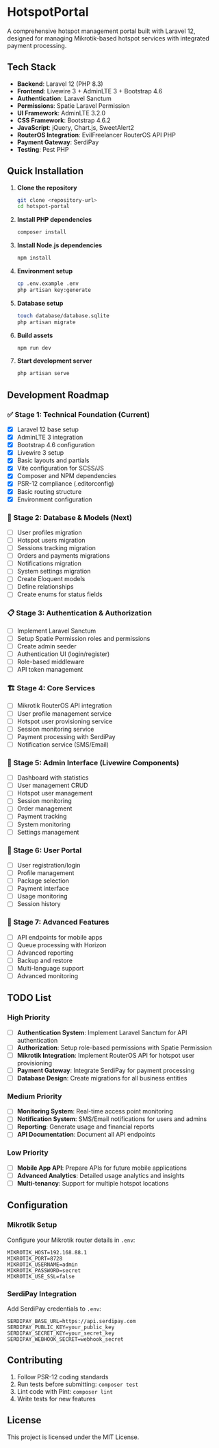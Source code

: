 # HotspotPortal

A comprehensive hotspot management portal built with Laravel 12, designed for managing Mikrotik-based hotspot services with integrated payment processing.

## Tech Stack

- **Backend**: Laravel 12 (PHP 8.3)
- **Frontend**: Livewire 3 + AdminLTE 3 + Bootstrap 4.6
- **Authentication**: Laravel Sanctum
- **Permissions**: Spatie Laravel Permission
- **UI Framework**: AdminLTE 3.2.0
- **CSS Framework**: Bootstrap 4.6.2
- **JavaScript**: jQuery, Chart.js, SweetAlert2
- **RouterOS Integration**: EvilFreelancer RouterOS API PHP
- **Payment Gateway**: SerdiPay
- **Testing**: Pest PHP

## Quick Installation

1. **Clone the repository**
   ```bash
   git clone <repository-url>
   cd hotspot-portal
   ```

2. **Install PHP dependencies**
   ```bash
   composer install
   ```

3. **Install Node.js dependencies**
   ```bash
   npm install
   ```

4. **Environment setup**
   ```bash
   cp .env.example .env
   php artisan key:generate
   ```

5. **Database setup**
   ```bash
   touch database/database.sqlite
   php artisan migrate
   ```

6. **Build assets**
   ```bash
   npm run dev
   ```

7. **Start development server**
   ```bash
   php artisan serve
   ```

## Development Roadmap

### ✅ Stage 1: Technical Foundation (Current)
- [x] Laravel 12 base setup
- [x] AdminLTE 3 integration
- [x] Bootstrap 4.6 configuration
- [x] Livewire 3 setup
- [x] Basic layouts and partials
- [x] Vite configuration for SCSS/JS
- [x] Composer and NPM dependencies
- [x] PSR-12 compliance (.editorconfig)
- [x] Basic routing structure
- [x] Environment configuration

### 🔄 Stage 2: Database & Models (Next)
- [ ] User profiles migration
- [ ] Hotspot users migration
- [ ] Sessions tracking migration
- [ ] Orders and payments migrations
- [ ] Notifications migration
- [ ] System settings migration
- [ ] Create Eloquent models
- [ ] Define relationships
- [ ] Create enums for status fields

### 📋 Stage 3: Authentication & Authorization
- [ ] Implement Laravel Sanctum
- [ ] Setup Spatie Permission roles and permissions
- [ ] Create admin seeder
- [ ] Authentication UI (login/register)
- [ ] Role-based middleware
- [ ] API token management

### 🏗️ Stage 4: Core Services
- [ ] Mikrotik RouterOS API integration
- [ ] User profile management service
- [ ] Hotspot user provisioning service
- [ ] Session monitoring service
- [ ] Payment processing with SerdiPay
- [ ] Notification service (SMS/Email)

### 🎨 Stage 5: Admin Interface (Livewire Components)
- [ ] Dashboard with statistics
- [ ] User management CRUD
- [ ] Hotspot user management
- [ ] Session monitoring
- [ ] Order management
- [ ] Payment tracking
- [ ] System monitoring
- [ ] Settings management

### 📱 Stage 6: User Portal
- [ ] User registration/login
- [ ] Profile management
- [ ] Package selection
- [ ] Payment interface
- [ ] Usage monitoring
- [ ] Session history

### 🔧 Stage 7: Advanced Features
- [ ] API endpoints for mobile apps
- [ ] Queue processing with Horizon
- [ ] Advanced reporting
- [ ] Backup and restore
- [ ] Multi-language support
- [ ] Advanced monitoring

## TODO List

### High Priority
- [ ] **Authentication System**: Implement Laravel Sanctum for API authentication
- [ ] **Authorization**: Setup role-based permissions with Spatie Permission
- [ ] **Mikrotik Integration**: Implement RouterOS API for hotspot user provisioning
- [ ] **Payment Gateway**: Integrate SerdiPay for payment processing
- [ ] **Database Design**: Create migrations for all business entities

### Medium Priority
- [ ] **Monitoring System**: Real-time access point monitoring
- [ ] **Notification System**: SMS/Email notifications for users and admins
- [ ] **Reporting**: Generate usage and financial reports
- [ ] **API Documentation**: Document all API endpoints

### Low Priority
- [ ] **Mobile App API**: Prepare APIs for future mobile applications
- [ ] **Advanced Analytics**: Detailed usage analytics and insights
- [ ] **Multi-tenancy**: Support for multiple hotspot locations

## Configuration

### Mikrotik Setup
Configure your Mikrotik router details in `.env`:
```env
MIKROTIK_HOST=192.168.88.1
MIKROTIK_PORT=8728
MIKROTIK_USERNAME=admin
MIKROTIK_PASSWORD=secret
MIKROTIK_USE_SSL=false
```

### SerdiPay Integration
Add SerdiPay credentials to `.env`:
```env
SERDIPAY_BASE_URL=https://api.serdipay.com
SERDIPAY_PUBLIC_KEY=your_public_key
SERDIPAY_SECRET_KEY=your_secret_key
SERDIPAY_WEBHOOK_SECRET=webhook_secret
```

## Contributing

1. Follow PSR-12 coding standards
2. Run tests before submitting: `composer test`
3. Lint code with Pint: `composer lint`
4. Write tests for new features

## License

This project is licensed under the MIT License.